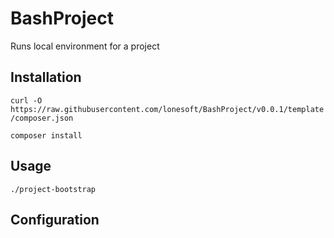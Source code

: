 # BashProject
Runs local environment for a project

## Installation
`curl -O https://raw.githubusercontent.com/lonesoft/BashProject/v0.0.1/template/composer.json`


`composer install`

## Usage
`./project-bootstrap`

## Configuration